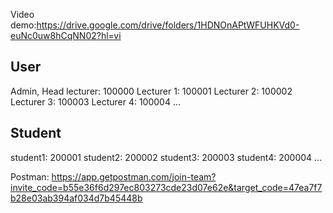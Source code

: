 Video demo:https://drive.google.com/drive/folders/1HDNOnAPtWFUHKVd0-euNc0uw8hCqNN02?hl=vi
## User

Admin, Head lecturer: 100000
Lecturer 1: 100001
Lecturer 2: 100002
Lecturer 3: 100003
Lecturer 4: 100004
...

## Student

student1: 200001
student2: 200002
student3: 200003
student4: 200004
...


Postman: https://app.getpostman.com/join-team?invite_code=b55e36f6d297ec803273cde23d07e62e&target_code=47ea7f7b28e03ab394af034d7b45448b